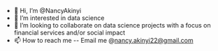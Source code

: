 - 👋 Hi, I’m @NancyAkinyi
- 👀 I’m interested in data science
- 💞️ I’m looking to collaborate on data science projects with a focus on financial services and/or social impact
- 📫 How to reach me -- Email me @nancy.akinyi22@gmail.com

<!---
NancyAkinyi/NancyAkinyi is a ✨ special ✨ repository because its `README.md` (this file) appears on your GitHub profile.
You can click the Preview link to take a look at your changes.
--->
